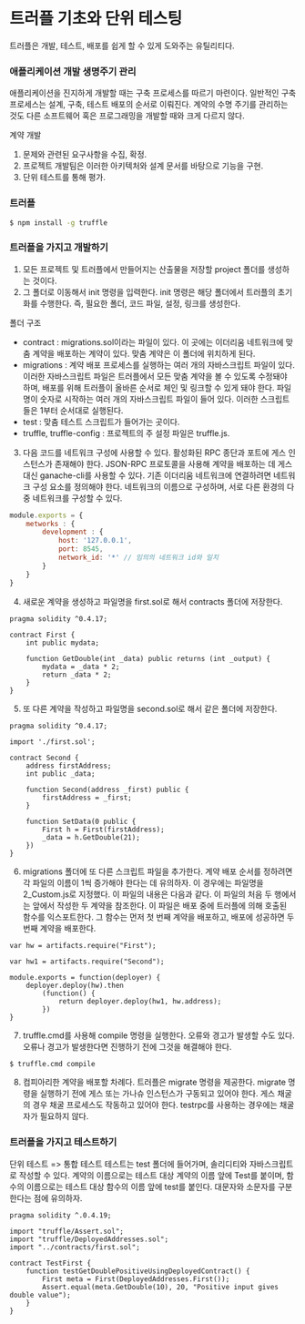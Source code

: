 # 트러플 기초와 단위 테스팅

트러플은 개발, 테스트, 배포를 쉽게 할 수 있게 도와주는 유틸리티다.

### 애플리케이션 개발 생명주기 관리

애플리케이션을 진지하게 개발할 때는 구축 프로세스를 따르기 마련이다. 일반적인 구축 프로세스는 설계, 구축, 테스트 배포의 순서로 이뤄진다. 계약의 수명 주기를 관리하는 것도 다른 소프트웨어 혹은 프로그래밍을 개발할 때와 크게 다르지 않다.

계약 개발

1. 문제와 관련된 요구사항을 수집, 확정.
2. 프로젝트 개발팀은 이러한 아키텍처와 설계 문서를 바탕으로 기능을 구현.
3. 단위 테스트를 통해 평가.


### 트러플

``` cmd
$ npm install -g truffle
```

### 트러플을 가지고 개발하기

1. 모든 프로젝트 및 트러플에서 만들어지는 산출물을 저장할 project 폴더를 생성하는 것이다.
2. 그 폴더로 이동해서 init 명령을 입력한다. init 명령은 해당 폴더에서 트러플의 초기화를 수행한다. 즉, 필요한 폴더, 코드 파일, 설정, 링크를 생성한다.

폴더 구조

- contract : migrations.sol이라는 파일이 있다. 이 곳에는 이더리움 네트워크에 맞춤 계약을 배포하는 계약이 있다. 맞춤 계약은 이 폴더에 위치하게 된다.
- migrations : 계약 배포 프로세스를 실행하는 여러 개의 자바스크립트 파일이 있다. 이러한 자바스크립트 파일은 트러플에서 모든 맞춤 계약을 볼 수 있도록 수정돼야 하며, 배포를 위해 트러플이 올바른 순서로 체인 및 링크할 수 있게 돼야 한다. 파일명이 숫자로 시작하는 여러 개의 자바스크립트 파일이 들어 있다. 이러한 스크립트들은 1부터 순서대로 실행된다.
- test : 맞춤 테스트 스크립트가 들어가는 곳이다.
- truffle, truffle-config : 프로젝트의 주 설정 파일은 truffle.js.

3. 다음 코드를 네트워크 구성에 사용할 수 있다. 활성화된 RPC 종단과 포트에 게스 인스턴스가 존재해야 한다. JSON-RPC 프로토콜을 사용해 계약을 배포하는 데 게스 대신 ganache-cli를 사용할 수 있다. 기존 이더리움 네트워크에 연결하려면 네트워크 구성 요소를 정의해야 한다. 네트워크의 이름으로 구성하며, 서로 다른 환경의 다중 네트워크를 구성할 수 있다.

``` javascript
module.exports = {
    metworks : {
        development : {
            host: '127.0.0.1',
            port: 8545,
            network_id: '*' // 임의의 네트워크 id와 일치
        }
    }
}
```

4. 새로운 계약을 생성하고 파일명을 first.sol로 해서 contracts 폴더에 저장한다.

``` solidity
pragma solidity ^0.4.17;

contract First {
    int public mydata;

    function GetDouble(int _data) public returns (int _output) {
        mydata = _data * 2;
        return _data * 2;
    }
}
```

5. 또 다른 계약을 작성하고 파일명을 second.sol로 해서 같은 폴더에 저장한다.

``` solidity
pragma solidity ^0.4.17;

import './first.sol';

contract Second {
    address firstAddress;
    int public _data;

    function Second(address _first) public {
        firstAddress = _first;
    }

    function SetData(0 public {
        First h = First(firstAddress);
        _data = h.GetDouble(21);
    })
}
```

6. migrations 폴더에 또 다른 스크립트 파일을 추가한다. 계약 배포 순서를 정하려면 각 파일의 이름이 1씩 증가해야 한다는 데 유의하자. 이 경우에는 파일명을 2_Custom.js로 지정했다. 이 파일의 내용은 다음과 같다. 이 파일의 처음 두 행에서는 앞에서 작성한 두 계약을 참조한다. 이 파일은 배포 중에 트러플에 의해 호출된 함수를 익스포트한다. 그 함수는 먼저 첫 번째 계약을 배포하고, 배포에 성공하면 두 번째 계약을 배포한다.

``` solidity
var hw = artifacts.require("First");

var hw1 = artifacts.require("Second");

module.exports = function(deployer) {
    deployer.deploy(hw).then
        (function() {
            return deployer.deploy(hw1, hw.address);
        })
}
```

7. truffle.cmd를 사용해 compile 명령을 실행한다. 오류와 경고가 발생할 수도 있다. 오류나 경고가 발생한다면 진행하기 전에 그것을 해결해야 한다.

``` cmd
$ truffle.cmd compile
```

8. 컴피아리한 계약을 배포할 차례다. 트러플은 migrate 명령을 제공한다. migrate 명령을 실행하기 전에 게스 또는 가나슈 인스턴스가 구동되고 있어야 한다. 게스 채굴의 경우 채굴 프로세스도 작동하고 있어야 한다. testrpc를 사용하는 경우에는 채굴자가 필요하지 않다.


### 트러플을 가지고 테스트하기

단위 테스트 => 통합 테스트
테스트는 test 폴더에 들어가며, 솔리디티와 자바스크립트로 작성할 수 있다. 계약의 이름으로는 테스트 대상 계약의 이름 앞에 Test를 붙이며, 함수의 이름으로는 테스트 대상 함수의 이름 앞에 test를 붙인다. 대문자와 소문자를 구분한다는 점에 유의하자.

``` solidity
pragma solidity ^.0.4.19;

import "truffle/Assert.sol";
import "truffle/DeployedAddresses.sol";
import "../contracts/first.sol";

contract TestFirst {
    function testGetDoublePositiveUsingDeployedContract() {
        First meta = First(DeployedAddresses.First());
        Assert.equal(meta.GetDouble(10), 20, "Positive input gives double value");
    }
}
```

